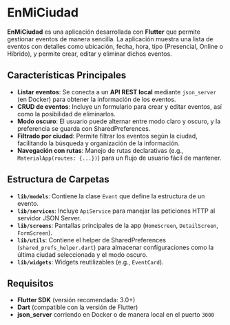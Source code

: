 # EnMiCiudad

**EnMiCiudad** es una aplicación desarrollada con **Flutter** que permite gestionar eventos de manera sencilla. La aplicación muestra una lista de eventos con detalles como ubicación, fecha, hora, tipo (Presencial, Online o Híbrido), y permite crear, editar y eliminar dichos eventos.

## Características Principales
- **Listar eventos**: Se conecta a un **API REST local** mediante `json_server` (en Docker) para obtener la información de los eventos.
- **CRUD de eventos**: Incluye un formulario para crear y editar eventos, así como la posibilidad de eliminarlos.
- **Modo oscuro**: El usuario puede alternar entre modo claro y oscuro, y la preferencia se guarda con SharedPreferences.
- **Filtrado por ciudad**: Permite filtrar los eventos según la ciudad, facilitando la búsqueda y organización de la información.
- **Navegación con rutas**: Manejo de rutas declarativas (e.g., `MaterialApp(routes: {...})`) para un flujo de usuario fácil de mantener.

## Estructura de Carpetas
- **`lib/models`**: Contiene la clase `Event` que define la estructura de un evento.
- **`lib/services`**: Incluye `ApiService` para manejar las peticiones HTTP al servidor JSON Server.
- **`lib/screens`**: Pantallas principales de la app (`HomeScreen`, `DetailScreen`, `FormScreen`).
- **`lib/utils`**: Contiene el helper de SharedPreferences (`shared_prefs_helper.dart`) para almacenar configuraciones como la última ciudad seleccionada y el modo oscuro.
- **`lib/widgets`**: Widgets reutilizables (e.g., `EventCard`).

## Requisitos
- **Flutter SDK** (versión recomendada: 3.0+)
- **Dart** (compatible con la versión de Flutter)
- **json_server** corriendo en Docker o de manera local en el puerto `3000`
